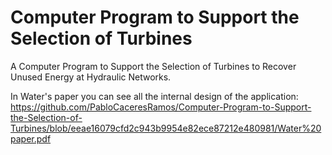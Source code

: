 # Computer Program to Support the Selection of Turbines
A Computer Program to Support the Selection of Turbines to Recover Unused Energy at Hydraulic Networks.
 
  
   
In Water's paper you can see all the internal design of the application:
https://github.com/PabloCaceresRamos/Computer-Program-to-Support-the-Selection-of-Turbines/blob/eeae16079cfd2c943b9954e82ece87212e480981/Water%20paper.pdf
